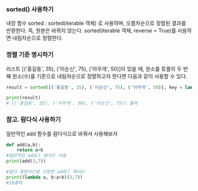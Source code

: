 ### sorted() 사용하기

내장 함수 sorted : sorted(iterable 객체) 로 사용하며, 오름차순으로 정렬된 결과를 반환한다. 즉, 원본은 바뀌지 않는다. sorted(iterable 객체, reverse = True)를 사용하면 내림차순으로 정렬한다.

### 정렬 기준 명시하기

리스트 [('홍길동', 35), ('이순신', 75), ('아무개', 50)]이 있을 때, 원소를 튜플의 두 번째 원소(수)를 기준으로 내림차순으로 정렬하고자 한다면 다음과 같이 사용할 수 있다.

```python
result = sorted([('홍길동', 35), ('이순신', 75), ('아무개', 50)], key = lambda x: x[1], reverse = True)

print(result)
# [('홍길동', 35), ('아무개', 50), ('이순신', 75)] 출력
```

### 참고. 람다식 사용하기

일반적인 add 함수를 람다식으로 바꿔서 사용해보자

```python
def add(a,b):
    return a+b
#일반적인 add() 메서드 사용
print(add(3,7))

#람다 표현식으로 구현한 add() 메서드
print((lambda a, b:a+b)(3,7))
#10출력
```
